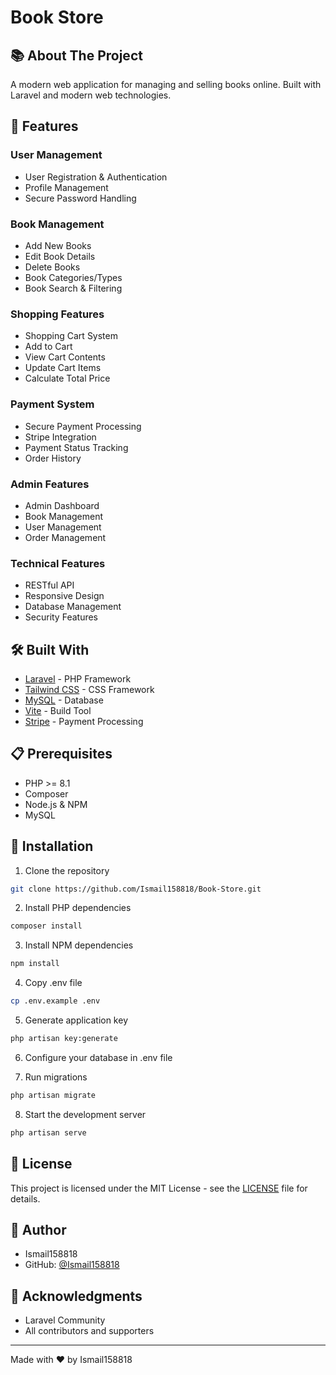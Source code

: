# Book Store

## 📚 About The Project

A modern web application for managing and selling books online. Built with Laravel and modern web technologies.

## 🚀 Features

### User Management
- User Registration & Authentication
- Profile Management
- Secure Password Handling

### Book Management
- Add New Books
- Edit Book Details
- Delete Books
- Book Categories/Types
- Book Search & Filtering

### Shopping Features
- Shopping Cart System
- Add to Cart
- View Cart Contents
- Update Cart Items
- Calculate Total Price

### Payment System
- Secure Payment Processing
- Stripe Integration
- Payment Status Tracking
- Order History

### Admin Features
- Admin Dashboard
- Book Management
- User Management
- Order Management

### Technical Features
- RESTful API
- Responsive Design
- Database Management
- Security Features

## 🛠️ Built With

- [Laravel](https://laravel.com) - PHP Framework
- [Tailwind CSS](https://tailwindcss.com) - CSS Framework
- [MySQL](https://www.mysql.com) - Database
- [Vite](https://vitejs.dev) - Build Tool
- [Stripe](https://stripe.com) - Payment Processing

## 📋 Prerequisites

- PHP >= 8.1
- Composer
- Node.js & NPM
- MySQL

## 🔧 Installation

1. Clone the repository
```bash
git clone https://github.com/Ismail158818/Book-Store.git
```

2. Install PHP dependencies
```bash
composer install
```

3. Install NPM dependencies
```bash
npm install
```

4. Copy .env file
```bash
cp .env.example .env
```

5. Generate application key
```bash
php artisan key:generate
```

6. Configure your database in .env file

7. Run migrations
```bash
php artisan migrate
```

8. Start the development server
```bash
php artisan serve
```

## 📝 License

This project is licensed under the MIT License - see the [LICENSE](LICENSE) file for details.

## 👥 Author

- Ismail158818
- GitHub: [@Ismail158818](https://github.com/Ismail158818)

## 🙏 Acknowledgments

- Laravel Community
- All contributors and supporters

---

Made with ❤️ by Ismail158818
